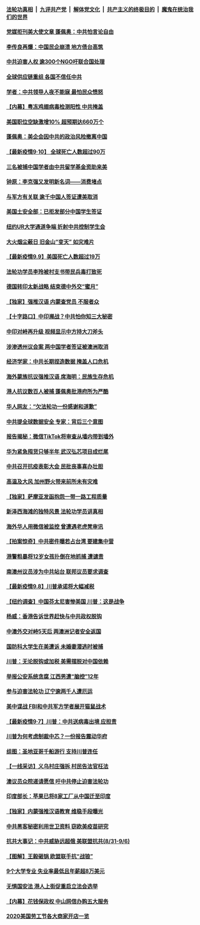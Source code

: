 

####  [法轮功真相](../../../../basic/blob/master/README.md?t=09102331) &nbsp;|&nbsp; [九评共产党](../../../../9ping.md/blob/master/README.md?t=09102331) &nbsp;|&nbsp; [解体党文化](../../../../jtdwh.md/blob/master/README.md?t=09102331)  &nbsp;|&nbsp; [共产主义的终极目的](../../../../gczydzjmd.md/blob/master/README.md?t=09102331) &nbsp;|&nbsp; [魔鬼在统治我们的世界](../../../../mgztzwmdsj.md/blob/master/README.md?t=09102331) 

#### [党媒拒刊美大使文章 蓬佩奥：中共怕言论自由](../pages/nf4514/n12393920.md?t=09102331) 

#### [李传良再爆：中国民企崩溃 地方债台高筑](../pages/nf4514/n12393239.md?t=09102331) 

#### [中共迫害人权 逾300个NGO吁联合国处理](../pages/nf4514/n12393661.md?t=09102331) 

#### [全球供应链重组 各国不信任中共](../pages/nf4514/n12393119.md?t=09102331) 

#### [学者：中共领导人夜不能寐 最怕民众愤怒](../pages/nf4514/n12392662.md?t=09102331) 

#### [【内幕】粤冻鸡翅病毒检测阳性 中共掩盖](../pages/nf4514/n12386612.md?t=09102331) 

#### [美国职位空缺激增10% 超预期达660万个](../pages/nf4514/n12392844.md?t=09102331) 

#### [蓬佩奥：美企会因中共的政治风险撤离中国](../pages/nf4514/n12393110.md?t=09102331) 

#### [【最新疫情9·10】 全球死亡人数超过90万](../pages/nf4514/n12393069.md?t=09102331) 

#### [三名被捕中国学者由中共留学基金资助来美](../pages/nf4514/n12392476.md?t=09102331) 

#### [钟原：李克强又发明新名词——消费堵点](../pages/nf4514/n12392531.md?t=09102331) 

#### [与军方有关联 逾千中国人签证遭美取消](../pages/nf4514/n12392625.md?t=09102331) 

#### [美国土安全部：已拒发部分中国学生签证](../pages/nf4514/n12392382.md?t=09102331) 

#### [纽约UR大学通道争端 折射中共控制学生会](../pages/nf4514/n12390575.md?t=09102331) 

#### [大火烟尘蔽日 旧金山“变天” 如灾难片](../pages/nf4514/n12392357.md?t=09102331) 

#### [【最新疫情9.9】美国死亡人数超过19万](../pages/nf4514/n12389993.md?t=09102331) 

#### [法轮功学员李玲被村支书带民兵毒打致死](../pages/nf4514/n12391280.md?t=09102331) 

#### [德国转印太新战略 结束德中外交“蜜月”](../pages/nf4514/n12391686.md?t=09102331) 

#### [【独家】强推汉语 内蒙查党员 不服者众](../pages/nf4514/n12388731.md?t=09102331) 

#### [【十字路口】中印濒战？中共怕你知三大秘密](../pages/nf4514/n12390136.md?t=09102331) 

#### [中印对峙再升级 视频显示中方持大刀斧头](../pages/nf4514/n12391277.md?t=09102331) 

#### [涉渗透州议会案 两中国学者签证被澳洲取消](../pages/nf4514/n12391224.md?t=09102331) 

#### [经济学家：中共长期捏造数据 掩盖人口危机](../pages/nf4514/n12391016.md?t=09102331) 

#### [海外蒙族抗议强推汉语 席海明：民族生存危机](../pages/nf4514/n12390398.md?t=09102331) 

#### [港人抗议数百人被捕 蓬佩奥批港府所为严酷](../pages/nf4514/n12390249.md?t=09102331) 

#### [华人网友：“欠法轮功一份感谢和道歉”](../pages/nf4514/n12390098.md?t=09102331) 

#### [中共提全球数据安全 专家：背后三个意图](../pages/nf4514/n12390049.md?t=09102331) 

#### [报告揭秘：微信TikTok将审查从墙内带到墙外](../pages/nf4514/n12389833.md?t=09102331) 

#### [华为紧急囤货只够半年 武汉弘芯项目成烂尾](../pages/nf4514/n12389320.md?t=09102331) 

#### [中共召开抗疫表彰大会 民批丧事喜办壮胆](../pages/nf4514/n12389331.md?t=09102331) 

#### [高温及大风 加州野火带来前所未有灾难](../pages/nf4514/n12389582.md?t=09102331) 

#### [【独家】萨摩亚发函抱怨一带一路工程质量](../pages/nf4514/n12385025.md?t=09102331) 

#### [新泽西海滩的独特风景 法轮功学员讲真相](../pages/nf4514/n12385048.md?t=09102331) 

#### [海外华人用微信被监控 曾遭遇老虎凳审讯](../pages/nf4514/n12388490.md?t=09102331) 

#### [【拍案惊奇】中共密件曝若占台湾 要建集中营](../pages/nf4514/n12387607.md?t=09102331) 

#### [港警粗暴将12岁女孩扑倒在地抓捕 遭谴责](../pages/nf4514/n12387047.md?t=09102331) 

#### [南澳州议员涉为中共站台 联邦议员要求调查](../pages/nf4514/n12387865.md?t=09102331) 

#### [【最新疫情9.8】川普承诺将大幅减税](../pages/nf4514/n12387680.md?t=09102331) 

#### [【纽约调查】中国芬太尼害惨美国 川普：这是战争](../pages/nf4514/n12387727.md?t=09102331) 

#### [杨威：香港告诉世界赶快与中共政权脱钩](../pages/nf4514/n12387336.md?t=09102331) 

#### [中澳外交对峙5天后 两澳洲记者安全返国](../pages/nf4514/n12387568.md?t=09102331) 

#### [国防科大学生在美遭诉 未婚妻潜逃时被捕](../pages/nf4514/n12387360.md?t=09102331) 

#### [川普：无论脱钩或加税 美需摆脱对中国依赖](../pages/nf4514/n12387252.md?t=09102331) 

#### [举报公安系统贪腐 江西男遭“脑控”12年](../pages/nf4514/n12387205.md?t=09102331) 

#### [参与迫害法轮功 辽宁逾两千人遭厄运](../pages/nf4514/n12375086.md?t=09102331) 

#### [美中谍战 FBI和中共军方学者展开猫鼠战术](../pages/nf4514/n12387144.md?t=09102331) 

#### [【最新疫情9·7】川普：中共送病毒出境 应担责](../pages/nf4514/n12381926.md?t=09102331) 

#### [川普为何考虑制裁中芯？一份报告震动华府](../pages/nf4514/n12387030.md?t=09102331) 

#### [组图：圣地亚哥千船游行 支持川普连任](../pages/nf4514/n12385770.md?t=09102331) 

#### [【一线采访】义乌村庄强拆 村民告法官枉法](../pages/nf4514/n12386706.md?t=09102331) 

#### [澳议员众院递请愿信 吁中共停止迫害法轮功](../pages/nf4514/n12385779.md?t=09102331) 

#### [印度部长：苹果已将8家工厂从中国迁至印度](../pages/nf4514/n12386033.md?t=09102331) 

#### [【独家】内蒙强推汉语教育 维稳手段曝光](../pages/nf4514/n12385065.md?t=09102331) 

#### [中共黑客秘密利用世卫资料 窃欧美疫苗研究](../pages/nf4514/n12385044.md?t=09102331) 

#### [抗共大事记：中共威胁远超俄 美联盟抗共(8/31-9/6)](../pages/nf4514/n12384826.md?t=09102331) 

#### [【图解】王毅砸锅 欧盟联手抗“战狼”](../pages/nf4514/n12385082.md?t=09102331) 

#### [9个大学专业 失业率最低且年薪超8万美元](../pages/nf4514/n12324042.md?t=09102331) 

#### [无惧国安法 港人上街促重启立法会选举](../pages/nf4514/n12384892.md?t=09102331) 

#### [【内幕】花钱保政权 中山网信办购五大服务](../pages/nf4514/n12376505.md?t=09102331) 

#### [2020美国劳工节各大商家开店一览](../pages/nf4514/n12384579.md?t=09102331) 

